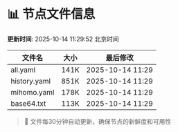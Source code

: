 # 📊 节点文件信息

**更新时间**: 2025-10-14 11:29:52 北京时间

| 文件名 | 大小 | 最后修改 |
|--------|------|----------|
| all.yaml | 141K | 2025-10-14 11:29 |
| history.yaml | 851K | 2025-10-14 11:29 |
| mihomo.yaml | 178K | 2025-10-14 11:29 |
| base64.txt | 113K | 2025-10-14 11:29 |

> 🔄 文件每30分钟自动更新，确保节点的新鲜度和可用性
